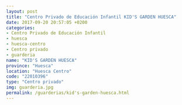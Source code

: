 ```yaml
---
layout: post
title: "Centro Privado de Educación Infantil KID'S GARDEN HUESCA"
date: 2017-09-20 20:57:05 +0200
categories:
- Centro Privado de Educación Infantil
- huesca
- huesca-centro
- Centro privado
- guarderia
name: "KID'S GARDEN HUESCA"
province: "Huesca"
location: "Huesca Centro"
code: "22010396"
type: "Centro privado"
img: guarderia.jpg
permalink: /guarderias/kid's-garden-huesca.html
---
```

